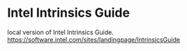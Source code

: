 # Intel Intrinsics Guide
local version of Intel Intrinsics Guide.
https://software.intel.com/sites/landingpage/IntrinsicsGuide
